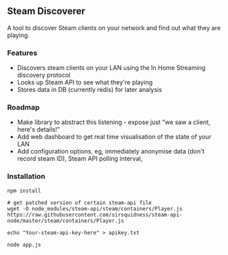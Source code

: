 

## Steam Discoverer

A tool to discover Steam clients on your network and find out what they are playing. 

### Features

* Discovers steam clients on your LAN using the In Home Streaming discovery protocol
* Looks up Steam API to see what they're playing
* Stores data in DB (currently redis) for later analysis

### Roadmap

* Make library to abstract this listening - expose just "we saw a client, here's details!"
* Add web dashboard to get real time visualisation of the state of your LAN
* Add configuration options, eg, immediately anonymise data (don't record steam ID), Steam API polling interval, 


### Installation

```
npm install

# get patched version of certain steam-api file
wget -O node_modules/steam-api/steam/containers/Player.js https://raw.githubusercontent.com/sirsquidness/steam-api-node/master/steam/containers/Player.js

echo "Your-steam-api-key-here" > apikey.txt

node app.js
```

